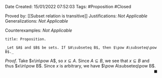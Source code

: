 <br />
<br />

Date Created: 15/01/2022 07:52:03
Tags: #Proposition #Closed
 
Proved by: [[Subset relation is transitive]]
Justifications: _Not Applicable_
Generalizations: _Not Applicable_

Counterexamples: _Not Applicable_

``` ad-Proposition
title: Proposition.

_Let $A$ and $B$ be sets. If $A\subseteq B$, then $\pow A\subseteq\pow B$._

```

_Proof_. Take $x\in\pow A$, so $x\subseteq A$. Since $A\subseteq B$, we see that $x\subseteq B$ and thus $x\in\pow B$. Since $x$ is arbitrary, we have $\pow A\subseteq\pow B$.<span style="float:right;">$\blacksquare$</span>
